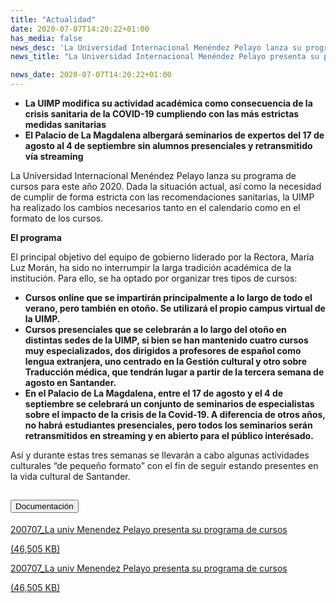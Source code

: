 ```yaml
---
title: "Actualidad"
date: 2020-07-07T14:20:22+01:00
has_media: false
news_desc: 'La Universidad Internacional Menéndez Pelayo lanza su programa de cursos para este año 2020. Dada la situación actual, así como la necesidad de cumplir de forma estricta con las recomendaciones sanitarias, la UIMP ha realizado los cambios necesarios tanto en el calendario como en el formato de los cursos.<b>Este contenido incluye:</b> <i class="fal fa-file-</a><i class="fas fa-external-link-alt"></i> </a><i class="fas fa-external-link-alt"></i>_icon"></i>'
news_title: "La Universidad Internacional Menéndez Pelayo presenta su programa de cursos 2020"

news_date: 2020-07-07T14:20:22+01:00
---
```

<ul>
<li><b>La UIMP modifica su actividad académica como consecuencia de la crisis sanitaria de la COVID-19 cumpliendo con las más estrictas medidas sanitarias</b></li>
<li><b>El Palacio de La Magdalena albergará seminarios de expertos del 17 de agosto al 4 de septiembre sin alumnos presenciales y retransmitido vía streaming</b></li>
</ul>
<p>La Universidad Internacional Menéndez Pelayo lanza su programa de cursos para este año 2020. Dada la situación actual, así como la necesidad de cumplir de forma estricta con las recomendaciones sanitarias, la UIMP ha realizado los cambios necesarios tanto en el calendario como en el formato de los cursos.</p>
<p><b>El programa</b></p>
<p>El principal objetivo del equipo de gobierno liderado por la Rectora, María Luz Morán, ha sido no interrumpir la larga tradición académica de la institución. Para ello, se ha optado por organizar tres tipos de cursos:</p>
<ul>
<li><b>Cursos online que se impartirán principalmente a lo largo de todo el verano, pero también en otoño. Se utilizará el propio campus virtual de la UIMP.</b></li>
<li><b>Cursos presenciales que se celebrarán a lo largo del otoño en distintas sedes de la UIMP, si bien se han mantenido cuatro cursos muy especializados, dos dirigidos a profesores de español como lengua extranjera, uno centrado en la Gestión cultural y otro sobre Traducción médica, que tendrán lugar a partir de la tercera semana de agosto en Santander.</b></li>
<li><b>En el Palacio de La Magdalena, entre el 17 de agosto y el 4 de septiembre se celebrará un conjunto de seminarios de especialistas sobre el impacto de la crisis de la Covid-19. A diferencia de otros años, no habrá estudiantes presenciales, pero todos los seminarios serán retransmitidos en streaming y en abierto para el público interésado.</b></li>
</ul>
<p>Así y durante estas tres semanas se llevarán a cabo algunas actividades culturales “de pequeño formato” con el fin de seguir estando presentes en la vida cultural de Santander.</p>
<section>
    <article>
        <div class="container">
            <div class="row my-45 justify-content-md-center">
                <div class="col-md-10 content_collapse">
                    <div class="accordion accordion_alt" id="accordeonAlt">
                        <div class="accordion-item">
                            <h2 class="accordion-header" id="accordionAltHeading2">
                                <button class="accordion-button expanded" type="button" data-bs-toggle="collapse" data-bs-target="#accordionAlt2" aria-expanded="false" aria-controls="accordionAlt2">
                                    <span class="icon"><i class="fas fa-file-pdf"></i></span>Documentación
                                </button>
                            </h2>
                            <div id="accordionAlt2" class="accordion-collapse collapse show" aria-labelledby="accordionAltHeading2">
                                <div class="accordion-body">
                                    <div id="section_link">
                                        <div class="container-fluid sp">
                                            <div class="row w-100">
                                                <div class="col-lg-12 cards_download_cnt">
                                                    <div class="row jcc_mobile">
                                                        <div class="download_card">
                                                            <a class="card flex-column" href="{{<siteurl>}}documentos/pdf/news/MenendezPelayo.pdf" target="_blank">
                                                                <div class="card-header">
                                                                    <i class="fal fa-download"></i>
                                                                </div>
                                                                <div class="card-body">
                                                                    <p class="text_body">200707_La univ Menendez Pelayo presenta su programa de cursos</p>
                                                                    <p class="text_file">
                                                                        <i class="fal fa-file-pdf pdf_icon"></i> (46,505 KB)
                                                                    </p>
                                                                </div>
                                                            </a>
                                                        </div>
                                                    </div>
                                                </div>
                                                <!-- MOBILE VERSION WITH SLIDER -->
                                                <div class="col-12" id="section_box_download_card_slider">
                                                    <div class="swiper" id="slider_download_archive">
                                                        <div class="swiper-wrapper">
                                                        <div class="swiper-slide">
                                                            <div class="download_card">
                                                                <a class="card" href="{{<siteurl>}}documentos/news/MenendezPelayo.pdf" target="_blank">
                                                                    <div class="card-header">
                                                                        <i class="fal fa-download"></i>
                                                                    </div>
                                                                    <div class="card-body">
                                                                        <p class="text_body">200707_La univ Menendez Pelayo presenta su programa de cursos</p>
                                                                        <p class="text_file">
                                                                            <i class="fal fa-file-pdf pdf_icon"></i>(46,505 KB)
                                                                        </p>
                                                                    </div>
                                                                </a>
                                                            </div>
                                                        </div>
                                                        </div>
                                                        <div class="swiper-pagination"></div>
                                                    </div>
                                                </div>
                                            </div>
                                        </div>
                                    </div>
                                </div>
                            </div>
                        </div>
                    </div>
                </div>
            </div>
        </div>
    </article> 
</section>